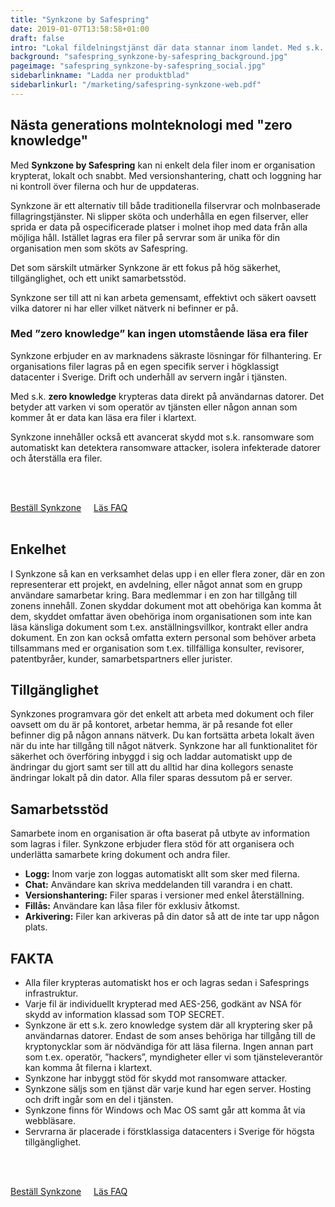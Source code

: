 ```yaml
---
title: "Synkzone by Safespring"
date: 2019-01-07T13:58:58+01:00
draft: false
intro: "Lokal fildelningstjänst där data stannar inom landet. Med s.k. zero knowledge kan varken vi som operatör av tjänsten eller någon annan läsa era filer."
background: "safespring_synkzone-by-safespring_background.jpg"
pageimage: "safespring_synkzone-by-safespring_social.jpg"
sidebarlinkname: "Ladda ner produktblad"
sidebarlinkurl: "/marketing/safespring-synkzone-web.pdf"
---
```

## Nästa generations molnteknologi med "zero knowledge"
Med **Synkzone by Safespring** kan ni enkelt dela filer inom er organisation krypterat, lokalt och snabbt. Med versionshantering, chatt och loggning har ni kontroll över filerna och hur de uppdateras.

Synkzone är ett alternativ till både traditionella filservrar och molnbaserade fillagringstjänster. Ni slipper sköta och underhålla en egen filserver, eller sprida er data på ospecificerade platser i molnet ihop med data från alla möjliga håll. Istället lagras era filer på servrar som är unika för din organisation men som sköts av Safespring.

Det som särskilt utmärker Synkzone är ett fokus på hög säkerhet, tillgänglighet, och ett unikt samarbetsstöd.

<p class="quote">Synkzone ser till att ni kan arbeta gemensamt, effektivt och säkert oavsett vilka datorer ni har eller vilket nätverk ni befinner er på.</p>

### Med ”zero knowledge” kan ingen utomstående läsa era filer
Synkzone erbjuder en av marknadens säkraste lösningar för filhantering. Er organisations filer lagras på en egen specifik server i högklassigt datacenter i Sverige. Drift och underhåll av servern ingår i tjänsten.

Med s.k. **zero knowledge** krypteras data direkt på användarnas datorer. Det betyder att varken vi som operatör av tjänsten eller någon annan som kommer åt er data kan läsa era filer i klartext.

Synkzone innehåller också ett avancerat skydd mot s.k. ransomware som automatiskt kan detektera ransomware attacker, isolera infekterade datorer och återställa era filer.

<br><br>
<div style="float:left; margin:0px 20px 20px 0px;"><a href="/tjanster/order-synkzone/" id="button">Beställ Synkzone</a></div><div style="float:left;"><a href="https://docs.safespring.com/synkzone/general-info/" id="text-button">Läs FAQ</a></div>
<br><br>

## Enkelhet
I Synkzone så kan en verksamhet delas upp i en eller flera zoner, där en zon representerar ett projekt, en avdelning, eller något annat som en grupp användare samarbetar kring. Bara medlemmar i en zon har tillgång till zonens innehåll. Zonen skyddar dokument mot att obehöriga kan komma åt dem, skyddet omfattar även obehöriga inom organisationen som inte kan läsa känsliga dokument som t.ex. anställningsvillkor, kontrakt eller andra dokument. En zon kan också omfatta extern personal som behöver arbeta tillsammans med er organisation som t.ex. tillfälliga konsulter, revisorer, patentbyråer, kunder, samarbetspartners eller jurister.

## Tillgänglighet
Synkzones programvara gör det enkelt att arbeta med dokument och filer oavsett om du är på kontoret, arbetar hemma, är på resande fot eller befinner dig på någon annans nätverk. Du kan fortsätta arbeta lokalt även när du inte har tillgång till något nätverk. Synkzone har all funktionalitet för säkerhet och överföring inbyggd i sig och laddar automatiskt upp de ändringar du gjort samt ser till att du alltid har dina kollegors senaste ändringar lokalt på din dator. Alla filer sparas dessutom på er server.

## Samarbetsstöd
Samarbete inom en organisation är ofta baserat på utbyte av information som lagras i filer. Synkzone erbjuder flera stöd för att organisera och underlätta samarbete kring dokument och andra filer.

- **Logg:** Inom varje zon loggas automatiskt allt som sker med filerna.
- **Chat:** Användare kan skriva meddelanden till varandra i en chatt.
- **Versionshantering:** Filer sparas i versioner med enkel återställning.
- **Fillås:** Användare kan låsa filer för exklusiv åtkomst.
- **Arkivering:** Filer kan arkiveras på din dator så att de inte tar upp någon plats.

## FAKTA
- Alla filer krypteras automatiskt hos er och lagras sedan i Safesprings infrastruktur.
- Varje fil är individuellt krypterad med AES-256, godkänt av NSA för skydd av information klassad som TOP SECRET.
- Synkzone är ett s.k. zero knowledge system där all kryptering sker på användarnas datorer. Endast de som anses behöriga har tillgång till de kryptonycklar som är nödvändiga för att läsa filerna. Ingen annan part som t.ex. operatör, ”hackers”, myndigheter eller vi som tjänsteleverantör kan komma åt filerna i klartext.
- Synkzone har inbyggt stöd för skydd mot ransomware attacker.
- Synkzone säljs som en tjänst där varje kund har egen server. Hosting och drift ingår som en del i tjänsten.
- Synkzone finns för Windows och Mac OS samt går att komma åt via webbläsare.
- Servrarna är placerade i förstklassiga datacenters i Sverige för högsta tillgänglighet.

<br><br>
<div style="float:left; margin:0px 20px 20px 0px;"><a href="/tjanster/order-synkzone/" id="button">Beställ Synkzone</a></div><div style="float:left;"><a href="https://docs.safespring.com/synkzone/general-info/" id="text-button">Läs FAQ</a></div>
<br><br>

